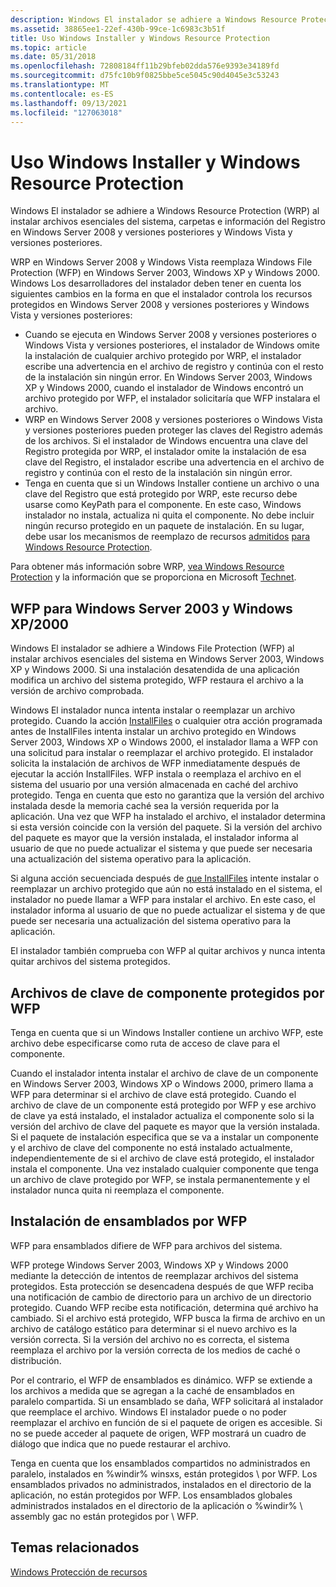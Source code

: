 ```yaml
---
description: Windows El instalador se adhiere a Windows Resource Protection (WRP) al instalar archivos esenciales del sistema, carpetas e información del Registro en Windows Server 2008 y versiones posteriores y Windows Vista y versiones posteriores.
ms.assetid: 38865ee1-22ef-430b-99ce-1c6983c3b51f
title: Uso Windows Installer y Windows Resource Protection
ms.topic: article
ms.date: 05/31/2018
ms.openlocfilehash: 72808184ff11b29bfeb02dda576e9393e34189fd
ms.sourcegitcommit: d75fc10b9f0825bbe5ce5045c90d4045e3c53243
ms.translationtype: MT
ms.contentlocale: es-ES
ms.lasthandoff: 09/13/2021
ms.locfileid: "127063018"
---
```

# <a name="using-windows-installer-and-windows-resource-protection"></a>Uso Windows Installer y Windows Resource Protection

Windows El instalador se adhiere a Windows Resource Protection (WRP) al instalar archivos esenciales del sistema, carpetas e información del Registro en Windows Server 2008 y versiones posteriores y Windows Vista y versiones posteriores.

WRP en Windows Server 2008 y Windows Vista reemplaza Windows File Protection (WFP) en Windows Server 2003, Windows XP y Windows 2000. Windows Los desarrolladores del instalador deben tener en cuenta los siguientes cambios en la forma en que el instalador controla los recursos protegidos en Windows Server 2008 y versiones posteriores y Windows Vista y versiones posteriores:

-   Cuando se ejecuta en Windows Server 2008 y versiones posteriores o Windows Vista y versiones posteriores, el instalador de Windows omite la instalación de cualquier archivo protegido por WRP, el instalador escribe una advertencia en el archivo de registro y continúa con el resto de la instalación sin ningún error. En Windows Server 2003, Windows XP y Windows 2000, cuando el instalador de Windows encontró un archivo protegido por WFP, el instalador solicitaría que WFP instalara el archivo.
-   WRP en Windows Server 2008 y versiones posteriores o Windows Vista y versiones posteriores pueden proteger las claves del Registro además de los archivos. Si el instalador de Windows encuentra una clave del Registro protegida por WRP, el instalador omite la instalación de esa clave del Registro, el instalador escribe una advertencia en el archivo de registro y continúa con el resto de la instalación sin ningún error.
-   Tenga en cuenta que si un Windows Installer contiene un archivo o una clave del Registro que está protegido por WRP, este recurso debe usarse como KeyPath para el componente. En este caso, Windows instalador no instala, actualiza ni quita el componente. No debe incluir ningún recurso protegido en un paquete de instalación. En su lugar, debe usar los mecanismos de reemplazo de recursos [admitidos](../wfp/supported-file-replacement-mechanisms.md) [para Windows Resource Protection](../wfp/windows-resource-protection-portal.md).

Para obtener más información sobre WRP, [vea Windows Resource Protection](../wfp/windows-resource-protection-portal.md) y la información que se proporciona en Microsoft [Technet](/previous-versions/windows/it-pro/windows-server-2008-R2-and-2008/cc709691(v=ws.10)).

## <a name="wfp-for-windows-server-2003-and-windows-xp2000"></a>WFP para Windows Server 2003 y Windows XP/2000

Windows El instalador se adhiere a Windows File Protection (WFP) al instalar archivos esenciales del sistema en Windows Server 2003, Windows XP y Windows 2000. Si una instalación desatendida de una aplicación modifica un archivo del sistema protegido, WFP restaura el archivo a la versión de archivo comprobada.

Windows El instalador nunca intenta instalar o reemplazar un archivo protegido. Cuando la acción [InstallFiles](installfiles-action.md) o cualquier otra acción programada antes de InstallFiles intenta instalar un archivo protegido en Windows Server 2003, Windows XP o Windows 2000, el instalador llama a WFP con una solicitud para instalar o reemplazar el archivo protegido. El instalador solicita la instalación de archivos de WFP inmediatamente después de ejecutar la acción InstallFiles. WFP instala o reemplaza el archivo en el sistema del usuario por una versión almacenada en caché del archivo protegido. Tenga en cuenta que esto no garantiza que la versión del archivo instalada desde la memoria caché sea la versión requerida por la aplicación. Una vez que WFP ha instalado el archivo, el instalador determina si esta versión coincide con la versión del paquete. Si la versión del archivo del paquete es mayor que la versión instalada, el instalador informa al usuario de que no puede actualizar el sistema y que puede ser necesaria una actualización del sistema operativo para la aplicación.

Si alguna acción secuenciada después de [que InstallFiles](installfiles-action.md) intente instalar o reemplazar un archivo protegido que aún no está instalado en el sistema, el instalador no puede llamar a WFP para instalar el archivo. En este caso, el instalador informa al usuario de que no puede actualizar el sistema y de que puede ser necesaria una actualización del sistema operativo para la aplicación.

El instalador también comprueba con WFP al quitar archivos y nunca intenta quitar archivos del sistema protegidos.

## <a name="component-key-files-protected-by-wfp"></a>Archivos de clave de componente protegidos por WFP

Tenga en cuenta que si un Windows Installer contiene un archivo WFP, este archivo debe especificarse como ruta de acceso de clave para el componente.

Cuando el instalador intenta instalar el archivo de clave de un componente en Windows Server 2003, Windows XP o Windows 2000, primero llama a WFP para determinar si el archivo de clave está protegido. Cuando el archivo de clave de un componente está protegido por WFP y ese archivo de clave ya está instalado, el instalador actualiza el componente solo si la versión del archivo de clave del paquete es mayor que la versión instalada. Si el paquete de instalación especifica que se va a instalar un componente y el archivo de clave del componente no está instalado actualmente, independientemente de si el archivo de clave está protegido, el instalador instala el componente. Una vez instalado cualquier componente que tenga un archivo de clave protegido por WFP, se instala permanentemente y el instalador nunca quita ni reemplaza el componente.

## <a name="installation-of-assemblies-by-wfp"></a>Instalación de ensamblados por WFP

WFP para ensamblados difiere de WFP para archivos del sistema.

WFP protege Windows Server 2003, Windows XP y Windows 2000 mediante la detección de intentos de reemplazar archivos del sistema protegidos. Esta protección se desencadena después de que WFP reciba una notificación de cambio de directorio para un archivo de un directorio protegido. Cuando WFP recibe esta notificación, determina qué archivo ha cambiado. Si el archivo está protegido, WFP busca la firma de archivo en un archivo de catálogo estático para determinar si el nuevo archivo es la versión correcta. Si la versión del archivo no es correcta, el sistema reemplaza el archivo por la versión correcta de los medios de caché o distribución.

Por el contrario, el WFP de ensamblados es dinámico. WFP se extiende a los archivos a medida que se agregan a la caché de ensamblados en paralelo compartida. Si un ensamblado se daña, WFP solicitará al instalador que reemplace el archivo. Windows El instalador puede o no poder reemplazar el archivo en función de si el paquete de origen es accesible. Si no se puede acceder al paquete de origen, WFP mostrará un cuadro de diálogo que indica que no puede restaurar el archivo.

Tenga en cuenta que los ensamblados compartidos no administrados en paralelo, instalados en %windir% winsxs, están protegidos \\ por WFP. Los ensamblados privados no administrados, instalados en el directorio de la aplicación, no están protegidos por WFP. Los ensamblados globales administrados instalados en el directorio de la aplicación o %windir% \\ assembly gac no están protegidos por \\ WFP.

## <a name="related-topics"></a>Temas relacionados

<dl> <dt>

[Windows Protección de recursos](../wfp/windows-resource-protection-portal.md)
</dt> </dl>

 

 
